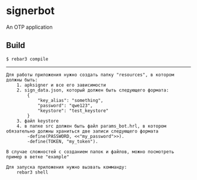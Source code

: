 signerbot
=====

An OTP application

Build
-----

    $ rebar3 compile

-----

    Для работы приложения нужно создать папку "resources", в котором должны быть:
        1. apksigner и все его зависимости
        2. sign_data.json, который должен быть следующего формата:
            {
                "key_alias": "something",
                "password": "qwe123",
                "keystore": "test_keystore"
            }
        3. файл keystore
        4. в папке src должен быть файл params_bot.hrl, в котором обязательно должны храниться две записи следующего формата
            -define(PASSWORD, <<"my_password">>).
            -define(TOKEN, "my_token").

    В случае сложностей с созданием папок и файлов, можно посмотреть пример в ветке "example"

    Для запуска приложения нужно вызвать комманду:
        rebar3 shell
